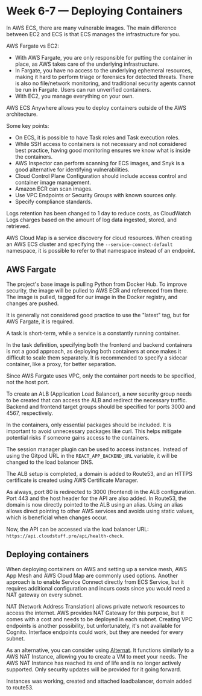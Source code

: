 # Week 6-7 — Deploying Containers

In AWS ECS, there are many vulnerable images. The main difference between EC2 and ECS is that ECS manages the infrastructure for you.

AWS Fargate vs EC2:
- With AWS Fargate, you are only responsible for putting the container in place, as AWS takes care of the underlying infrastructure.
- In Fargate, you have no access to the underlying ephemeral resources, making it hard to perform triage or forensics for detected threats. There is also no file/network monitoring, and traditional security agents cannot be run in Fargate. Users can run unverified containers.
- With EC2, you manage everything on your own.

AWS ECS Anywhere allows you to deploy containers outside of the AWS architecture.

Some key points:
- On ECS, it is possible to have Task roles and Task execution roles.
- While SSH access to containers is not necessary and not considered best practice, having good monitoring ensures we know what is inside the containers.
- AWS Inspector can perform scanning for ECS images, and Snyk is a good alternative for identifying vulnerabilities.
- Cloud Control Plane Configuration should include access control and container image management.
- Amazon ECR can scan images.
- Use VPC Endpoints or Security Groups with known sources only.
- Specify compliance standards.

Logs retention has been changed to 1 day to reduce costs, as CloudWatch Logs charges based on the amount of log data ingested, stored, and retrieved.

AWS Cloud Map is a service discovery for cloud resources. When creating an AWS ECS cluster and specifying the `--service-connect-default` namespace, it is possible to refer to that namespace instead of an endpoint.

## AWS Fargate

The project's base image is pulling Python from Docker Hub. To improve security, the image will be pulled to AWS ECR and referenced from there. The image is pulled, tagged for our image in the Docker registry, and changes are pushed.

It is generally not considered good practice to use the "latest" tag, but for AWS Fargate, it is required.

A task is short-term, while a service is a constantly running container.

In the task definition, specifying both the frontend and backend containers is not a good approach, as deploying both containers at once makes it difficult to scale them separately. It is recommended to specify a sidecar container, like a proxy, for better separation.

Since AWS Fargate uses VPC, only the container port needs to be specified, not the host port.

To create an ALB (Application Load Balancer), a new security group needs to be created that can access the ALB and redirect the necessary traffic. Backend and frontend target groups should be specified for ports 3000 and 4567, respectively.

In the containers, only essential packages should be included. It is important to avoid unnecessary packages like curl. This helps mitigate potential risks if someone gains access to the containers.

The session manager plugin can be used to access instances. Instead of using the Gitpod URL in the `REACT_APP_BACKEND_URL` variable, it will be changed to the load balancer DNS.

The ALB setup is completed, a domain is added to Route53, and an HTTPS certificate is created using AWS Certificate Manager.

As always, port 80 is redirected to 3000 (frontend) in the ALB configuration. Port 443 and the host header for the API are also added. In Route53, the domain is now directly pointed to the ALB using an alias. Using an alias allows direct pointing to other AWS services and avoids using static values, which is beneficial when changes occur.

Now, the API can be accessed via the load balancer URL: `https://api.cloudstuff.pro/api/health-check`.

## Deploying containers

When deploying containers on AWS and setting up a service mesh, AWS App Mesh and AWS Cloud Map are commonly used options. Another approach is to enable Service Connect directly from ECS Service, but it requires additional configuration and incurs costs since you would need a NAT gateway on every subnet.

NAT (Network Address Translation) allows private network resources to access the internet. AWS provides NAT Gateway for this purpose, but it comes with a cost and needs to be deployed in each subnet. Creating VPC endpoints is another possibility, but unfortunately, it's not available for Cognito. Interface endpoints could work, but they are needed for every subnet.

As an alternative, you can consider using [Alternat](https://github.com/1debit/alternat). It functions similarly to a AWS NAT Instance, allowing you to create a VM to meet your needs. The AWS NAT Instance has reached its end of life and is no longer actively supported. Only security updates will be provided for it going forward.

Instances was working, created and attached loadbalancer, domain added to route53.